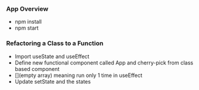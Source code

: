 ### App Overview
* npm install
* npm start

### Refactoring a Class to a Function
* Import useState and useEffect
* Define new functional component called App and cherry-pick from class based component
* [](empty array) meaning run only 1 time in useEffect
* Update setState and the states